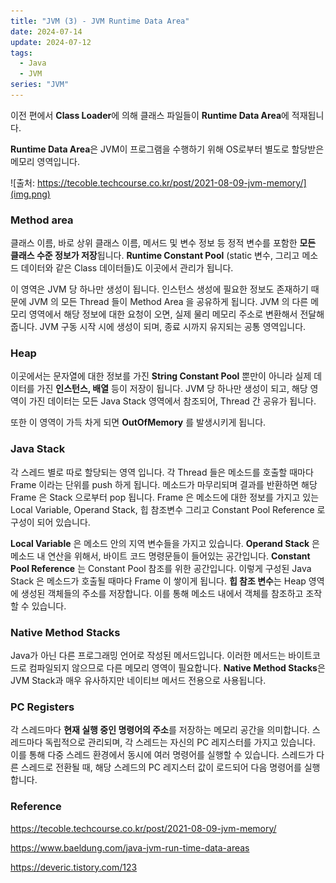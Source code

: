 ```yaml
---
title: "JVM (3) - JVM Runtime Data Area"
date: 2024-07-14
update: 2024-07-12
tags:
  - Java
  - JVM
series: "JVM"
---
```

이전 편에서 **Class Loader**에 의해 클래스 파일들이 **Runtime Data Area**에 적재됩니다.

**Runtime Data Area**은 JVM이 프로그램을 수행하기 위해 OS로부터 별도로 할당받은 메모리 영역입니다.

![출처: https://tecoble.techcourse.co.kr/post/2021-08-09-jvm-memory/](img.png)

### Method area

클래스 이름, 바로 상위 클래스 이름, 메서드 및 변수 정보 등 정적 변수를 포함한 **모든 클래스 수준 정보가 저장**됩니다. 
**Runtime Constant Pool** (static 변수, 그리고 메소드 데이터와 같은 Class 데이터들)도 이곳에서 관리가 됩니다.

이 영역은 JVM 당 하나만 생성이 됩니다. 인스턴스 생성에 필요한 정보도 존재하기 때문에 JVM 의 모든 Thread 들이 Method Area 을 공유하게 됩니다. 
JVM 의 다른 메모리 영역에서 해당 정보에 대한 요청이 오면, 실제 물리 메모리 주소로 변환해서 전달해줍니다. 
JVM 구동 시작 시에 생성이 되며, 종료 시까지 유지되는 공통 영역입니다.

### Heap
 
이곳에서는 문자열에 대한 정보를 가진 **String Constant Pool** 뿐만이 아니라 실제 데이터를 가진 **인스턴스, 배열** 등이 저장이 됩니다. 
JVM 당 하나만 생성이 되고, 해당 영역이 가진 데이터는 모든 Java Stack 영역에서 참조되어, Thread 간 공유가 됩니다.

또한 이 영역이 가득 차게 되면 **OutOfMemory** 를 발생시키게 됩니다.

### Java Stack

각 스레드 별로 따로 할당되는 영역 입니다. 각 Thread 들은 메소드를 호출할 때마다 Frame 이라는 단위를 push 하게 됩니다. 
메소드가 마무리되며 결과를 반환하면 해당 Frame 은 Stack 으로부터 pop 됩니다. 
Frame 은 메소드에 대한 정보를 가지고 있는 Local Variable, Operand Stack, 힙 참조변수 그리고 Constant Pool Reference 로 구성이 되어 있습니다. 

**Local Variable** 은 메소드 안의 지역 변수들을 가지고 있습니다. 
**Operand Stack** 은 메소드 내 연산을 위해서, 바이트 코드 명령문들이 들어있는 공간입니다. 
**Constant Pool Reference** 는 Constant Pool 참조를 위한 공간입니다. 이렇게 구성된 Java Stack 은 메소드가 호출될 때마다 Frame 이 쌓이게 됩니다.
**힙 참조 변수**는 Heap 영역에 생성된 객체들의 주소를 저장합니다. 이를 통해 메소드 내에서 객체를 참조하고 조작할 수 있습니다.

### Native Method Stacks

Java가 아닌 다른 프로그래밍 언어로 작성된 메서드입니다. 이러한 메서드는 바이트코드로 컴파일되지 않으므로 다른 메모리 영역이 필요합니다.
**Native Method Stacks**은 JVM Stack과 매우 유사하지만 네이티브 메서드 전용으로 사용됩니다.

### PC Registers

각 스레드마다 **현재 실행 중인 명령어의 주소**를 저장하는 메모리 공간을 의미합니다.
스레드마다 독립적으로 관리되며, 각 스레드는 자신의 PC 레지스터를 가지고 있습니다. 
이를 통해 다중 스레드 환경에서 동시에 여러 명령어를 실행할 수 있습니다. 스레드가 다른 스레드로 전환될 때, 해당 스레드의 PC 레지스터 값이 로드되어 다음 명령어를 실행합니다.

### Reference

https://tecoble.techcourse.co.kr/post/2021-08-09-jvm-memory/

https://www.baeldung.com/java-jvm-run-time-data-areas

https://deveric.tistory.com/123
